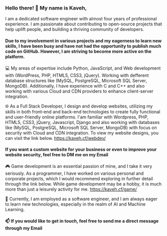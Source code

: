 ### Hello there! 👋 My name is Kaveh,
 
I am a dedicated software engineer with almost four years of professional experience. I am passionate about contributing to open-source projects that help uplift people, and building a thriving community of developers.

#### Due to my involvement in various projects and my eagerness to learn new skills, I have been busy and have not had the opportunity to publish much code on GitHub. However, I am striving to become more active on the platform.

💻 My areas of expertise include Python, JavaScript, and Web development with (WordPress, PHP, HTML5, CSS3, jQuery). Working with defferent database structures like (MySQL, PostgreSQL, Microsoft SQL Server, MongoDB). Additionally, I have experience with C and C++ and also working with various Cloud and CDN providers to enhance client-server integration.

🌐 As a Full Stack Developer, I design and develop websites, utilizing my skills in both front-end and back-end technologies to create fully functional and user-friendly online platforms. I'am familiar with Wordpress, PHP, HTML5, CSS3, jQuery, Javascript, Django and also working with databases like (MySQL, PostgreSQL, Microsoft SQL Server, MongoDB) with focus on security with Cloud and CDN integration. To view my website designs, you can visit the link below.
https://kaveh.cf/webdev/ 
#### If you want a custom website for your business or even to improve your website security, feel free to DM me on my Email


🎮 Game development is an essential passion of mine, and I take it very seriously. As a programmer, I have worked on various personal and corporate projects, which I would recommend exploring in further detail through the link below. While game development may be a hobby, it is much more than just a leisurely activity for me.
https://kaveh.cf/game/

🔭 Currently, I am employed as a software engineer, and I am always eager to learn new technologies, especially in the realm of AI and Machine Learning.

#### 📫 If you would like to get in touch, feel free to send me a direct message through my Email

<!--
**kavehks/kavehks** is a ✨ _special_ ✨ repository because its `README.md` (this file) appears on your GitHub profile.

Here are some ideas to get you started:

- 🔭 I’m currently working on ...
- 🌱 I’m currently learning ...
- 👯 I’m looking to collaborate on ...
- 🤔 I’m looking for help with ...
- 💬 Ask me about ...
- 📫 How to reach me: ...
- 😄 Pronouns: ...
- ⚡ Fun fact: ...
-->

